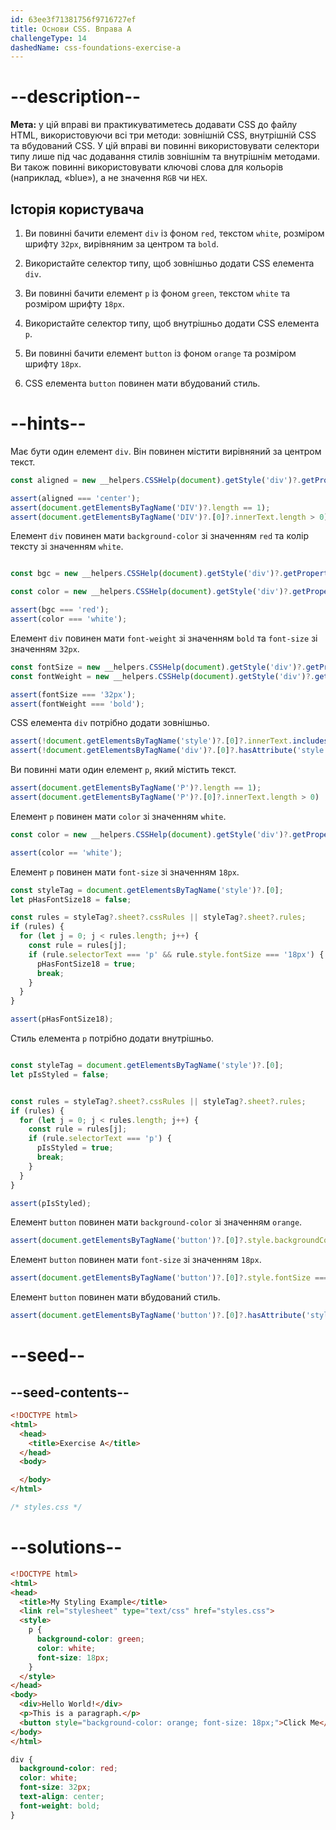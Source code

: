 ```yaml
---
id: 63ee3f71381756f9716727ef
title: Основи CSS. Вправа A
challengeType: 14
dashedName: css-foundations-exercise-a
---
```


# --description--

**Мета:** у цій вправі ви практикуватиметесь додавати CSS до файлу HTML, використовуючи всі три методи: зовнішній CSS, внутрішній CSS та вбудований CSS. У цій вправі ви повинні використовувати селектори типу лише під час додавання стилів зовнішнім та внутрішнім методами. Ви також повинні використовувати ключові слова для кольорів (наприклад, «blue»), а не значення `RGB` чи `HEX`.

## Історія користувача

1. Ви повинні бачити елемент `div` із фоном `red`, текстом `white`, розміром шрифту `32px`, вирівняним за центром та `bold`.

1. Використайте селектор типу, щоб зовнішньо додати CSS елемента `div`.

1. Ви повинні бачити елемент `p` із фоном `green`, текстом `white` та розміром шрифту `18px`.

1. Використайте селектор типу, щоб внутрішньо додати CSS елемента `p`.

1. Ви повинні бачити елемент `button` із фоном `orange` та розміром шрифту `18px`.

1. CSS елемента `button` повинен мати вбудований стиль.

# --hints--

Має бути один елемент `div`. Він повинен містити вирівняний за центром текст.

```js
const aligned = new __helpers.CSSHelp(document).getStyle('div')?.getPropertyValue('text-align');

assert(aligned === 'center');
assert(document.getElementsByTagName('DIV')?.length == 1);
assert(document.getElementsByTagName('DIV')?.[0]?.innerText.length > 0)
```

Елемент `div` повинен мати `background-color` зі значенням `red` та колір тексту зі значенням `white`.

```js

const bgc = new __helpers.CSSHelp(document).getStyle('div')?.getPropertyValue('background-color');

const color = new __helpers.CSSHelp(document).getStyle('div')?.getPropertyValue('color');

assert(bgc === 'red');
assert(color === 'white');
```

Елемент `div` повинен мати `font-weight` зі значенням `bold` та `font-size` зі значенням `32px`.

```js
const fontSize = new __helpers.CSSHelp(document).getStyle('div')?.getPropertyValue('font-size');
const fontWeight = new __helpers.CSSHelp(document).getStyle('div')?.getPropertyValue('font-weight');

assert(fontSize === '32px');
assert(fontWeight === 'bold');
```

CSS елемента `div` потрібно додати зовнішньо.

```js
assert(!document.getElementsByTagName('style')?.[0]?.innerText.includes('div'));
assert(!document.getElementsByTagName('div')?.[0]?.hasAttribute('style'));
```

Ви повинні мати один елемент `p`, який містить текст.

```js
assert(document.getElementsByTagName('P')?.length == 1);
assert(document.getElementsByTagName('P')?.[0]?.innerText.length > 0)
```

Елемент `p` повинен мати `color` зі значенням `white`.

```js
const color = new __helpers.CSSHelp(document).getStyle('div')?.getPropertyValue('color');

assert(color == 'white');
```

Елемент `p` повинен мати `font-size` зі значенням `18px`.

```js
const styleTag = document.getElementsByTagName('style')?.[0];
let pHasFontSize18 = false;

const rules = styleTag?.sheet?.cssRules || styleTag?.sheet?.rules;
if (rules) {
  for (let j = 0; j < rules.length; j++) {
    const rule = rules[j];
    if (rule.selectorText === 'p' && rule.style.fontSize === '18px') {
      pHasFontSize18 = true;
      break;
    }
  }
}

assert(pHasFontSize18);
```

Стиль елемента `p` потрібно додати внутрішньо.

```js

const styleTag = document.getElementsByTagName('style')?.[0];
let pIsStyled = false;


const rules = styleTag?.sheet?.cssRules || styleTag?.sheet?.rules;
if (rules) {
  for (let j = 0; j < rules.length; j++) {
    const rule = rules[j];
    if (rule.selectorText === 'p') {
      pIsStyled = true;
      break;
    }
  }
}

assert(pIsStyled);
```

Елемент `button` повинен мати `background-color` зі значенням `orange`.

```js
assert(document.getElementsByTagName('button')?.[0]?.style.backgroundColor === 'orange')
```

Елемент `button` повинен мати `font-size` зі значенням `18px`.

```js
assert(document.getElementsByTagName('button')?.[0]?.style.fontSize === '18px')
```

Елемент `button` повинен мати вбудований стиль.

```js
assert(document.getElementsByTagName('button')?.[0]?.hasAttribute('style'));
```

# --seed--

## --seed-contents--

```html
<!DOCTYPE html>
<html>
  <head>
    <title>Exercise A</title>
  </head>
  <body>

  </body>
</html>
```

```css
/* styles.css */
```

# --solutions--

```html
<!DOCTYPE html>
<html>
<head>
  <title>My Styling Example</title>
  <link rel="stylesheet" type="text/css" href="styles.css">
  <style>
    p {
      background-color: green;
      color: white;
      font-size: 18px;
    }
  </style>
</head>
<body>
  <div>Hello World!</div>
  <p>This is a paragraph.</p>
  <button style="background-color: orange; font-size: 18px;">Click Me</button>
</body>
</html>
```

```css
div {
  background-color: red;
  color: white;
  font-size: 32px;
  text-align: center;
  font-weight: bold;
}
```

